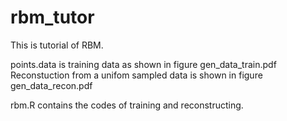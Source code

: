 rbm_tutor
=========

This is tutorial of RBM. 

points.data is training data as shown in figure gen_data_train.pdf
Reconstuction from a unifom sampled data is shown in figure gen_data_recon.pdf

rbm.R contains the codes of training and reconstructing.

